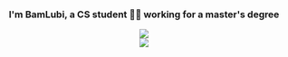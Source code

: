 ### <div align="center">I'm BamLubi, a CS student 👨‍💻 working for a master's degree</div>  

<div align="center">
  <img src="https://github-readme-stats.vercel.app/api?username=BamLubi&show_icons=true&icon_color=CE1D2D&text_color=718096&bg_color=ffffff&hide_title=true&count_private=true" />
</div>

<div align="center">
  <img src="https://komarev.com/ghpvc/?username=BamLubi&&style=flat-square" align="center" />
</div>  
